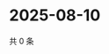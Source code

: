 # 2025-08-10

共 0 条

<!-- BEGIN ZHIHUQUESTIONS -->
<!-- 最后更新时间 Sun Aug 10 2025 14:16:57 GMT+0800 (China Standard Time) -->

<!-- END ZHIHUQUESTIONS -->
